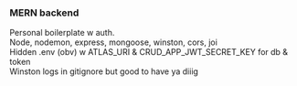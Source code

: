 ### MERN backend
Personal boilerplate w auth.\
Node, nodemon, express, mongoose, winston, cors, joi\
Hidden .env (obv) w ATLAS_URI & CRUD_APP_JWT_SECRET_KEY for db & token\
Winston logs in gitignore but good to have ya diiig